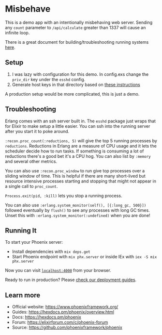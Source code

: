 # Misbehave

This is a demo app with an intentionally misbehaving web server. Sending any `count` parameter to `/api/calculate` greater than 1337 will
cause an infinite loop.

There is a great document for building/troubleshooting running systems [here](https://s3.us-east-2.amazonaws.com/ferd.erlang-in-anger/text.v1.1.0.pdf).

## Setup

1. I was lazy with configuration for this demo. In config.exs change the `priv_dir` key under the `esshd` config.
2. Generate host keys in that directory based on [these instructions](https://github.com/jbenden/esshd#drop-in-secure-remote-elixir-repl)

A production setup would be more complicated, this is just a demo.

## Troubleshooting

Erlang comes with an ssh server built in. The `esshd` package just wraps that for Elixir to make setup a little easier. You can ssh into the running
server after you start it to poke around.

`:recon.proc_count(:reductions, 5)` will give the top 5 running processes by `reductions`. Reductions in Erlang are a measure of CPU usage and it
lets the scheduler decide how to run tasks. If something is consuming a lot of reductions there's a good bet it's a CPU hog. You can also list
by `:memory` and several other metrics.

You can also use `:recon.proc_window` to run give top processes over a sliding window of time. This is helpful if there are many short-lived but
resource intensive processes starting and stopping that might not appear in a single call to `proc_count`.

`Process.exit(pid, :kill)` lets you stop a running process.

You can also use `:erlang.system_monitor(self(), [{:long_gc, 500}])` followed eventually by `flush()` to see any processes with long GC times.
Unset this with `:erlang.system_monitor(:undefined)` when you are done!

## Running It

To start your Phoenix server:

  * Install dependencies with `mix deps.get`
  * Start Phoenix endpoint with `mix phx.server` or inside IEx with `iex -S mix phx.server`

Now you can visit [`localhost:4000`](http://localhost:4000) from your browser.

Ready to run in production? Please [check our deployment guides](https://hexdocs.pm/phoenix/deployment.html).

## Learn more

  * Official website: https://www.phoenixframework.org/
  * Guides: https://hexdocs.pm/phoenix/overview.html
  * Docs: https://hexdocs.pm/phoenix
  * Forum: https://elixirforum.com/c/phoenix-forum
  * Source: https://github.com/phoenixframework/phoenix

